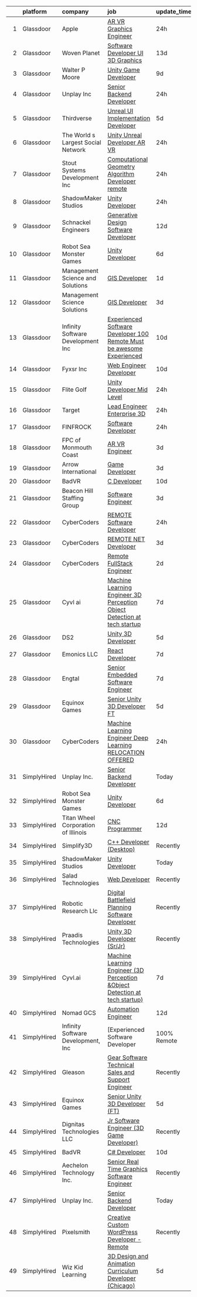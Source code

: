 

|    | platform    | company                             | job                                                                                                                                                                                                                                                                                                                                                                                                                                                                                                                                                                                                                                                                                                                                                                                                                                                                                                                                                                                                                                                                                                                                                                                                                                                                                                                                                                                                                       | update_time   | location           |
|---:|:------------|:------------------------------------|:--------------------------------------------------------------------------------------------------------------------------------------------------------------------------------------------------------------------------------------------------------------------------------------------------------------------------------------------------------------------------------------------------------------------------------------------------------------------------------------------------------------------------------------------------------------------------------------------------------------------------------------------------------------------------------------------------------------------------------------------------------------------------------------------------------------------------------------------------------------------------------------------------------------------------------------------------------------------------------------------------------------------------------------------------------------------------------------------------------------------------------------------------------------------------------------------------------------------------------------------------------------------------------------------------------------------------------------------------------------------------------------------------------------------------|:--------------|:-------------------|
|  1 | Glassdoor   | Apple                               | [AR VR Graphics Engineer](https://www.glassdoor.com/partner/jobListing.htm?pos=115&ao=1110586&s=58&guid=00000182153e9a038a17dae74b3d3c2d&src=GD_JOB_AD&t=SR&vt=w&cs=1_cc518da8&cb=1658213800865&jobListingId=1008013507068&cpc=654405A9B1E0A9F5&jrtk=3-0-1g8ajt6ieklsp801-1g8ajt6isg4er800-3045849e5280c9d4--6NYlbfkN0BvKrLyj5gPmtZO9T8euul8TCxuuKNOtzRJOomxnwSEodTz2Bc-sPZl1dBMH13w-jO_LNxfZwWeRIoNEeCpy85_IlWrqg_h1GsMWe9RsQwUxWH9gVS8Z2YZwvQXQYQitxjx3-FbWNzlNfo_kQCajLJQLu9ugC8EnASoXYA5GlfGmx-KC0u6YJUY1dgs6KRXkz3fnwdlzIF-DljD0BEuPqlaS35p5BeE_jzhi0sdGPUWkynB4R7CYA41A-hKwmlhaPUAb5iUC6Icr3ZKDcNcJ2ycFRSEgmQkkNH2RzlF6N2eSyJaTH_-PQeSa9CK99OBf2jLTd-D919Mpm4RieSsclJkCvNwrILvF2mdXtMYwEcejrwFoVWLMHd0t9KLniap03--TEEv9Xgzzn5D96qztRRl_nkHYkZw64h0kipp0Riv5k9fp-jaaThKIKZ-Ig9ZOutyQWF4Eyvak7rw8w9DQ2tkiPvHvKLIusjp9sDyobP1OG-Cgb4wjt3NqL-KzHXDf5kjrB8uZayrd9xaKklzN-iRnhNkXfYGkJZLj5RbJB2o-VpSZSOnPOqLXr1kJRpluCTyFO3U5lBqVbM1BkHlKUr5w_UmX09uGO2qgZrLn6gM-RasmvEqQzS8re_KAJf77MYVJP9Rm0QrbrTDdWKGE8eVRlsi13buhCyKKdCIt7hVryh-zFMFgXdgy5c6ddkb1TZQWZacIWtv2ng02xK_a2QwQ7lq6Ir2C7X47wUzGnLnYPXwOQjVK31NM0DQPXEU5Yqncf42B_OFLfRuyC8ubDCfPaaMcNnz_eeLSy4-uubYlBgvggrubYsf_j3xobAvrt1ja1PfGLbxY4JQ2n6MGxBRRgQYU6JI5LcjM8nkLVyjBGYd95zEBYQpEwJ3Goepxn7zfGlmYnQn4fcvJOcEQhgzr2g9LHrrXMU_SuSvY6ZZp5rRCBu1LytnsX7nHjdu5ftBmCb7AjGi-Q%3D%3D)                                                                                 | 24h           | Seattle, WA        |
|  2 | Glassdoor   | Woven Planet                        | [Software Developer  UI 3D Graphics ](https://www.glassdoor.com/partner/jobListing.htm?pos=104&ao=1110586&s=58&guid=00000182153e9a038a17dae74b3d3c2d&src=GD_JOB_AD&t=SR&vt=w&ea=1&cs=1_56c2f539&cb=1658213800864&jobListingId=1007986416991&cpc=967BF0C4231BAF98&jrtk=3-0-1g8ajt6ieklsp801-1g8ajt6isg4er800-45e24007f5f1396f--6NYlbfkN0DSgjPPcnEdvoK3uuxfISLALE6pB1FR7YSHOr_tSg5_QCn410VK5Ds4sai37YL-FnFSoIZqvE9RVYgU4zL2mlfJ_uFXv9xCsapT1JUXc56Sf65AsmN7g1lfrJd60L6aU9d3gZIf_D8CIwL1yA069_Fo_jYKHls2jd_9vSYBSvU59-ydQFe80vLvEYHNyzrNNxaRN3_6fxD-o_6cDo-UHHqhqq5-oz14wRWtdyb_cew0kXfmLyOMyUcIZ0NQzyFdNPxtyl-u-kwPyHi1yIA2onjlH1c5sxxT4m6uXWdyAGGcY64X2i0xkH9CkWq4sq2-LqzalyECg-H5bwQKr6BFIrIB_kUvYGoXeJodQt4WaWzodA40iqeafsHgJ745ybBUDSoPrzkD6ZL2CwXpVcoOJMAghb6pRse-rLL_7grchwUMmPigGLb_FPS_pBPCIv39VfW1mqFgR5FjS1Sfz4S9NFuhTJJDxoX0ELY80DccexhOKwYEnkcxlowxOnXwWU7CM_1YgaFc5V2btMOB_gxnacA5ebReALhOF3R8hhlfMmc1gXDRBBee3TYAElYb1kGQkPbQrzXcnNdBkQ%3D%3D)                                                                                                                                                                                                                                                                                                                                                                                                                                                                | 13d           | San Francisco, CA  |
|  3 | Glassdoor   | Walter P Moore                      | [Unity Game Developer](https://www.glassdoor.com/partner/jobListing.htm?pos=130&ao=1136043&s=58&guid=00000182153e9a038a17dae74b3d3c2d&src=GD_JOB_AD&t=SR&vt=w&cs=1_13e1f19d&cb=1658213800869&jobListingId=1007994178150&jrtk=3-0-1g8ajt6ieklsp801-1g8ajt6isg4er800-a406b2601580dbc4-)                                                                                                                                                                                                                                                                                                                                                                                                                                                                                                                                                                                                                                                                                                                                                                                                                                                                                                                                                                                                                                                                                                                                     | 9d            | Houston, TX        |
|  4 | Glassdoor   | Unplay Inc                          | [Senior Backend Developer](https://www.glassdoor.com/partner/jobListing.htm?pos=103&ao=1110586&s=58&guid=00000182153e9a038a17dae74b3d3c2d&src=GD_JOB_AD&t=SR&vt=w&ea=1&cs=1_db14307c&cb=1658213800864&jobListingId=1008013418479&cpc=C0FAF87ADD587446&jrtk=3-0-1g8ajt6ieklsp801-1g8ajt6isg4er800-a6973abdc6c3c041--6NYlbfkN0DxJdYq7ifz-b2FNu9vi9s9oPlv_qBHOFYzKl8PwcwXZudeFQaxrpDACIp5mTd6hAzTkX3gk_RDTfd1LvE4TyL3kEN8dLUMQy-dX2Abfx1vM7mVWhai3GF3vIq7GQcdWb6ivjiJsOsx8-G5v4taBOpO4TfAqdn5FwTL_c2EwJ2rkaP9p3BqiWwo2YmS18vV2LDdBktWEYVOakBhOaN4WrpQs0K1OkLesgbKSGQSdohCwFP5zEbl8PFoSllhgbxcsdLgnxaVDwVU6A0bELDJHLRSEyXuqaIeHu0n6H6uV8Bf5aS5IV8TS28eZ9fPxaiedWgoKsc2edAKIVQk78aoNJE8t0C9WoJn0whFObCT8yjnQ1SyhPYaH9qiraaop2-T6ZTNBAstiHOm1uj8XhZL4LinJqjUNz6xwUl52C8GR2ltzhA6Y2_JfYIWh7AMKGRoerpEYJIx7oVpyE7HaBuIbJmJtQ4QsUrVJoIJtP_K9aw8ULcGZC2T2iGnWEqeJkxgT6qjg5wmDq1ewQ%3D%3D)                                                                                                                                                                                                                                                                                                                                                                                                                                                                                                                                           | 24h           | Remote             |
|  5 | Glassdoor   | Thirdverse                          | [Unreal UI Implementation Developer](https://www.glassdoor.com/partner/jobListing.htm?pos=129&ao=1136043&s=58&guid=00000182153e9a038a17dae74b3d3c2d&src=GD_JOB_AD&t=SR&vt=w&ea=1&cs=1_e6c844ff&cb=1658213800869&jobListingId=1008003638061&jrtk=3-0-1g8ajt6ieklsp801-1g8ajt6isg4er800-2670377ed1bb73d7-)                                                                                                                                                                                                                                                                                                                                                                                                                                                                                                                                                                                                                                                                                                                                                                                                                                                                                                                                                                                                                                                                                                                  | 5d            | Remote             |
|  6 | Glassdoor   | The World s Largest Social Network  | [Unity Unreal Developer  AR VR ](https://www.glassdoor.com/partner/jobListing.htm?pos=112&ao=1110586&s=58&guid=00000182153e9a038a17dae74b3d3c2d&src=GD_JOB_AD&t=SR&vt=w&ea=1&cs=1_376ea25f&cb=1658213800865&jobListingId=1008012651983&cpc=C19BE7EA145E205E&jrtk=3-0-1g8ajt6ieklsp801-1g8ajt6isg4er800-6a9687f16436b173--6NYlbfkN0DSgjPPcnEdvoK3uuxfISLALE6pB1FR7YSHOr_tSg5_QGIhoz_2VqUepdcKLBLI_zRvkDZhvtF_k8miCmwKmbQ_d86ghCkWK5Iyn9zY4XJYRa_cJlbg1rLK4zZUQXMOjDscXw6-RhjxJQyns7_2qNLXsUWksOCT123nD7wpF_Hivl8vz11EM2MFC1CmF8NvCgry2MtUgypiE0HvdOJTrtbOTwy-xHv5PzZ1TMvUh1vsz8jEZ8xclPI1o86nhHKHLAc6hlIsQeK49eMm-ppSiaZ5ioi0KXh3sFTip1agyAnyBI_c315U5DnDxZdaX6pCKZCJNTOkPN4D4J4SYPgaAT7u5Z5X7fvNP3rI4-phjgwRauItCfd11jQAEGhlSIEIxf4-PdtcY-9CEPENiVc4gp-vdSn_hXqqd7onDjU0Meg5TZDt_DsKpeKoroj4JgznmzBzXnmgdd7HFAIgy3XkZ1FdnX5ElmB-96mwDMmXdgZtCXYeq27jK7S325sIQzxu424ocdy1yFc0HqBx2Q5u1PSfjSCWCNqRFtqwTjeIv1LrqD3H-hvh2JfcW0KlAdtRqBYhffBDpFIVs4S6k_QW3vCN)                                                                                                                                                                                                                                                                                                                                                                                                                                                                 | 24h           | Sausalito, CA      |
|  7 | Glassdoor   | Stout Systems Development Inc       | [Computational Geometry Algorithm Developer  remote ](https://www.glassdoor.com/partner/jobListing.htm?pos=114&ao=1110586&s=58&guid=00000182153e9a038a17dae74b3d3c2d&src=GD_JOB_AD&t=SR&vt=w&ea=1&cs=1_50f0aa53&cb=1658213800865&jobListingId=1008012510811&cpc=B101C867B3EF2D75&jrtk=3-0-1g8ajt6ieklsp801-1g8ajt6isg4er800-ddf413b594bc1947--6NYlbfkN0AsXV9WN2S3o5diz3g1at_QZ5Gi5Gxzp0weY4lP-XR9oijyzOS2_R897769qSA0XpK0GXvIjRHM0HbD0sEUGejFl6bsFu0jG_ot2kF-Ko0CjZriWfx9r161yXkfNuVi0aecQNy6nqIz7s-N-Tc89AGaizi7vtZiTmPcHlz9H7t0JYUaRdsVuTh7ruGjSi0KnUUNStxGJ6qFAAuz3PL6MRv-WFJdEWjR0deTWOGYPIlJbSmZD1DqPt1aHOk9CLYcfnlOo09esm7uKk1rvL50Vb5TFZEoiz93-GSXWisVx6bnWa3OKaGR1Cwh_594UuGeQPMVIJR-80S-owFdpAvptjpeWYuz6rOsLz8l9KOMitbcg5pbnxEx0RfgnCjSgb-yuVbwNYR6eYmsgu35yjzp6Dv0i489uEeqJD_GqODDMxgRDeCILA2LzAUllJ1pm9dvXFTKttKxpL2PoJb1rzk7xWEcEDlfzg_tstU7bPiuO5CyqUiwm8AkTaBcvN0_o0ZGjsxcaIxC6BEGtg%3D%3D)                                                                                                                                                                                                                                                                                                                                                                                                                                                                                                                | 24h           | Remote             |
|  8 | Glassdoor   | ShadowMaker Studios                 | [Unity Developer](https://www.glassdoor.com/partner/jobListing.htm?pos=123&ao=1136043&s=58&guid=00000182153e9a038a17dae74b3d3c2d&src=GD_JOB_AD&t=SR&vt=w&ea=1&cs=1_280a92e9&cb=1658213800866&jobListingId=1008012133994&jrtk=3-0-1g8ajt6ieklsp801-1g8ajt6isg4er800-47599d259b71b965-)                                                                                                                                                                                                                                                                                                                                                                                                                                                                                                                                                                                                                                                                                                                                                                                                                                                                                                                                                                                                                                                                                                                                     | 24h           | Remote             |
|  9 | Glassdoor   | Schnackel Engineers                 | [Generative Design Software Developer](https://www.glassdoor.com/partner/jobListing.htm?pos=101&ao=1110586&s=58&guid=00000182153e9a038a17dae74b3d3c2d&src=GD_JOB_AD&t=SR&vt=w&ea=1&cs=1_aebbb915&cb=1658213800864&jobListingId=1007987458836&cpc=108AF0293D5061FB&jrtk=3-0-1g8ajt6ieklsp801-1g8ajt6isg4er800-7e547bc3bbec425b--6NYlbfkN0BrTPNwjDoELvBVia9gkET74rNEsU_fi4RRK14NiMbuskwBmYiUl43ITcLe-zL9azDC2bpr2SCa5atbsWtVarJGFgRc_UdXsaXv9eSq5MhWIbYHXS2iNjxtl57jP_-YbQkWhoL7t-RZsYxZUoCrAWVDMEXxgRFdx9CQTy9-cnfIsIM4DpLEIpgy2J1BXSAbDoa45r420T8fdlXEpgtADv2URWSxCe4o8cYGpp1jwSy6qD5460L0yCda5mn2wdvoD5y-vNpvYvtohTbEOv0BkHpTZReWLNTpxZNd5KzGctWlbKHrVgZ0HbrcCr5mBCc01J42-kAmmqzErZVUziBNKRYgEMAEJlQd41oXBGuBFI4S_rQsJG7gBG2UDaCoqaqkqUaAYVCeASgDvjt92SjQ-FtjH9o8x0NQsy3yoB-9tilAqND-hl5IHnLxvrfW6FlvDJSzofxGz9fTH7rAsEjBJx3nQgC_kEOUohmpjDXZHkzHmWlvfh3skQkKDU6ZtZLt81EZ7p_7BQUHY8bYVLfVf5GxnG2jAm5CfXI%3D)                                                                                                                                                                                                                                                                                                                                                                                                                                                                                                             | 12d           | Omaha, NE          |
| 10 | Glassdoor   | Robot Sea Monster Games             | [Unity Developer](https://www.glassdoor.com/partner/jobListing.htm?pos=124&ao=1136043&s=58&guid=00000182153e9a038a17dae74b3d3c2d&src=GD_JOB_AD&t=SR&vt=w&ea=1&cs=1_72cee92b&cb=1658213800866&jobListingId=1008001069165&jrtk=3-0-1g8ajt6ieklsp801-1g8ajt6isg4er800-bda0a343296c4b50-)                                                                                                                                                                                                                                                                                                                                                                                                                                                                                                                                                                                                                                                                                                                                                                                                                                                                                                                                                                                                                                                                                                                                     | 6d            | Remote             |
| 11 | Glassdoor   | Management Science and Solutions    | [GIS Developer](https://www.glassdoor.com/partner/jobListing.htm?pos=106&ao=1110586&s=58&guid=00000182153e9a038a17dae74b3d3c2d&src=GD_JOB_AD&t=SR&vt=w&ea=1&cs=1_0d9b5e29&cb=1658213800864&jobListingId=1008011093750&cpc=214153447B1391FC&jrtk=3-0-1g8ajt6ieklsp801-1g8ajt6isg4er800-e6bb34db540aa408--6NYlbfkN0D788tVLZnHYB2JKTLmCXo4PydfvtZKcdbYx6lxKaz3Imdx95jlIVm03Hlg52grzxIfQb6i2kOGsmw6mlrBAzUW98swinoh4htG-Z_t_cNGy0UWNgR57ixR8Ksvb1Z5XuwvicyZ13R2X8xHvKPjcNVGU65xyRpPgLj5SL7g8lUO6m9ikQ47CQ9gK6PWlRayUY81v5Pj8dj6EGGVHQlAYN5MOJZyrHKDVLb4-rudmrYm_5jyIfcBAWW1ctLZxp1FT4HFONYjO1B9zqG8ZmDxuIYp8t7uZyiuFHHIqVvj8HJuSY-eipWEBfvP08UWpLvMlaMHbRD8gcSTfD26ZoheSCCssOoXX2D4yZO36bxyJgWPCwAHGzsjDQ7RUTXSszyH4affaDxAGcIe4i9EelZf5H6AMDv1VGFqjLdWL1FASCnnagWifEMQ-vnfTrrhAo-zmz5blWT2QLqI-u8PZbGJ_psOQ_stDsVpW-RiGg4CtuY63fa81J9hbzwFtVSwKEwyfpo%3D)                                                                                                                                                                                                                                                                                                                                                                                                                                                                                                                                                                    | 1d            | Reston, VA         |
| 12 | Glassdoor   | Management Science Solutions        | [GIS Developer](https://www.glassdoor.com/partner/jobListing.htm?pos=102&ao=1110586&s=58&guid=00000182153e9a038a17dae74b3d3c2d&src=GD_JOB_AD&t=SR&vt=w&ea=1&cs=1_814d8f82&cb=1658213800863&jobListingId=1008008426386&cpc=A2E4EE1299827998&jrtk=3-0-1g8ajt6ieklsp801-1g8ajt6isg4er800-f691534a5cb0defb--6NYlbfkN0D5EoDI19pzLD_ZoAvoqM1-O9qeTV9KvYbDAr1-bMzVcQf2IFddxPxdVpy7nU-eKPkVl2j_kXMp2VNSq6XAsCy1xL2FA03BOcK43qNTTXUwQ9ZVeX9oC2-ale2ASakUlZrh_Mk8ZWIt_Nb-3BN0sZjtTDXt05vzuqMIqGR_7P_gsEFFUBVItSBf_XrVMIA1d902Pb2eYJPcRdUE0wl9Sd9JT8agMNAnrm6EQGEY--ThR-x3JVMjYRUpKeslDWXIN84T8JpAsXvjjoQfS1Tujh7kcpmSa7ZFgmzHw4LkEIAAgdoqj-jCu_endy77yU7KzwrWJ116PfWOZAGGqyI1Je_tY8iOa-TOXndrE5YRzhHn5u-TibwG4FzmOhc02IgBHgQBJf5_eHGCDsDaDtSZM-xzaAI3Btk6-o9hgV_2gp_EXRz7gAOjTk0GCdozvmjecatDxNUmrWapTnRyHK5te2-KNn3Zezzu71bkC_aUaLwlvlNW0x4Wl-HjYI5t1KgzZhA%3D)                                                                                                                                                                                                                                                                                                                                                                                                                                                                                                                                                                    | 3d            | Herndon, VA        |
| 13 | Glassdoor   | Infinity Software Development  Inc  | [Experienced Software Developer 100  Remote Must be awesome Experienced](https://www.glassdoor.com/partner/jobListing.htm?pos=108&ao=1110586&s=58&guid=00000182153e9a038a17dae74b3d3c2d&src=GD_JOB_AD&t=SR&vt=w&ea=1&cs=1_47fbd2f9&cb=1658213800865&jobListingId=1007993394974&cpc=01657B10174A43CF&jrtk=3-0-1g8ajt6ieklsp801-1g8ajt6isg4er800-eac65cdda7870806--6NYlbfkN0DXKDYI_yepg0NlIxbNRNpLYk6-xAUlLi5O8UrMeMQSh3pNpjdiW1Sf8S7F-R7ry5FRXc-juaRw04YKabKgxk8-6Iru4SUJLBmPhkQiSB2TipXdLRwztxZIGFPW1Q4dowMoeyW0CQZCb3NDnlQrFdAgvHBP5WPEDsrbrqIc9s6hXIaXGTBynWm7xz1TuoFFnYbT6N4kzsxDeZizu4kAuSqniSSdssZK4FsqNaFKZoYm7cVBbqnUSPShaS2Q0ADl3mC6CO87RmlYZ18U2pF38qodgeovXPTTpz_fwePxTlS7dwJcVzTe4ZKM9cLFceq3biv95QNl44F_1iu-lUr59P4ysUop3XzKkvTULHiKDpgx9s7U2u3olJAStOndMwoQL3g-LGQhH6tJAhl5XZY3q4cR83tg9cTGE-ulGwWEuQwACerdIRi0X5fhwk66NL0TOFxTZWfd6u164l6QezONeuCe_6NxqAC3Cv6aJImGkWxwRyoydZGZG-YTeD2pCziLmyaqv0Bok6bx8_aiUFpxftCRIfCdHvWYj8R2u6NQ0J9ix_ditOkSzDTLYrin61fcmxs%3D)                                                                                                                                                                                                                                                                                                                                                                                                                                           | 10d           | Remote             |
| 14 | Glassdoor   | Fyxsr Inc                           | [Web Engineer Developer](https://www.glassdoor.com/partner/jobListing.htm?pos=125&ao=1136043&s=58&guid=00000182153e9a038a17dae74b3d3c2d&src=GD_JOB_AD&t=SR&vt=w&ea=1&cs=1_dd089ec8&cb=1658213800866&jobListingId=1007993460236&jrtk=3-0-1g8ajt6ieklsp801-1g8ajt6isg4er800-97a31c3b0656655e-)                                                                                                                                                                                                                                                                                                                                                                                                                                                                                                                                                                                                                                                                                                                                                                                                                                                                                                                                                                                                                                                                                                                              | 10d           | Houston, TX        |
| 15 | Glassdoor   | Flite Golf                          | [Unity Developer   Mid Level](https://www.glassdoor.com/partner/jobListing.htm?pos=109&ao=1110586&s=58&guid=00000182153e9a038a17dae74b3d3c2d&src=GD_JOB_AD&t=SR&vt=w&ea=1&cs=1_17ec7cd0&cb=1658213800865&jobListingId=1008012200941&cpc=9FFE37255B2C047E&jrtk=3-0-1g8ajt6ieklsp801-1g8ajt6isg4er800-2ed91eb2bff1af8a--6NYlbfkN0D_KRozbKJx95I3LRYgbj09bqBDFeyQG4s8tCOB31p2DFF3XWjUbq1KyFIz2p5qTCcJE-tfDGeItgF3YqsHxqmWmv_fe83BmlIU0WgDu5uJxBbYiuDddGZhBDpUzgYV_vmtzXvB08EMIDWI2OXG29cWyCnCkApuGpnUrcgpkVhp-EePomp4q814zikpbXCgdd2POAsrsVorl9QMW9XXRlYUixjnA8C_n4m_s08zOAsdYH8poqta39sgoKPDilTflmVvVK6fM80Via0TI4Z7CW472d-5W_baGGyxcDEYhTi1iMdOwtmXHHBPPnCkCfNzlHR0dNw128MdPrcFZidK1Duq71ymy8JuMXKNwYV5_prk3eZkzmbo43kh7x586v8s5ukSFMUbBwd7BnW_X9qP3d-hD2V7PpTHZ2oWLV_qoUYyuaDRlG75gMWz9kYuB6NRM3CTcUBjqg9QRPIn7yfkEtZc_pmEicjjh7FoOm935GilfSsdrL68-nrwPdMvTC9Z6-uf0wC5WxqV-Q%3D%3D)                                                                                                                                                                                                                                                                                                                                                                                                                                                                                                                                        | 24h           | Dallas, TX         |
| 16 | Glassdoor   | Target                              | [Lead Engineer   Enterprise 3D](https://www.glassdoor.com/partner/jobListing.htm?pos=111&ao=1110586&s=58&guid=00000182153e9a038a17dae74b3d3c2d&src=GD_JOB_AD&t=SR&vt=w&cs=1_060f618c&cb=1658213800864&jobListingId=1008011598020&cpc=AECEB822CA110EBC&jrtk=3-0-1g8ajt6ieklsp801-1g8ajt6isg4er800-7a37c631ea3337f0--6NYlbfkN0AgONBeCfCTVljpwzR96jFX3mtyFC--n153CYnqiKkqIbEzGownH_L0_wgVvmdp1a1tHAo0RDrmcSzKPMT619HDmw379vdJW3xMPa--GWtZ7m7RgG-crv0tGWFt32I75FOZY0I3gsMGIEaSmfvP1Mz3qFDWnVCLjLm2c00N4i-RyB4mLnF1zRkoPEjHVHMo79Z_n0BxIdgDLg3zz9AVXS-7JJYncor2xJMbo-kvj1pyyEBoAqgvAk_0li-uG2Be99FLt6aR3VpRjFxxYGTYHQIagfSlTw0kDs3XTCII4ZPVcVetHQE5b1ckJ0nPngFWfYgg2a-KImgg9lOkxqoI19dcac9HLOkJA2mHIM-VFbtsxOQopZKJRqj5s-EDb1nwiG2tCJnSpbpWJM7OnqTswxR1T1YtWKdn_NZofjkOlRuH3_xhl77BbRGd38uPbIH85BE%3D)                                                                                                                                                                                                                                                                                                                                                                                                                                                                                                                                                                                                                         | 24h           | Brooklyn Park, MN  |
| 17 | Glassdoor   | FINFROCK                            | [Software Developer](https://www.glassdoor.com/partner/jobListing.htm?pos=107&ao=1110586&s=58&guid=00000182153e9a038a17dae74b3d3c2d&src=GD_JOB_AD&t=SR&vt=w&ea=1&cs=1_3bda9897&cb=1658213800864&jobListingId=1008011950221&cpc=3164FDD6030E246B&jrtk=3-0-1g8ajt6ieklsp801-1g8ajt6isg4er800-52eb8c47240b8ce0--6NYlbfkN0C3s6SQssVyjM0TBjXC5cY90NsFTu6k7iXDnyh6Xjam_f9HPFxZrvvEQyN7y773b5hIKGguGg1k6Yyil5NVzPWwtKWS3LS1S-Mf60Wz__rj5kbF1r4w3M0mK_bX94uYwKpE-w8DLdRyVftoTK4_UjHHtIv0zkXJpGuzEUf2jhXbk6G_k1fVtrLLSrGOKuaY8d18gM-TVYewYZycvakUBkHNQlzLPm90nG78PDeBg6Xv1TnAosFVZsS3xI6_E3oRoAgY_-nb5TvNDigcJXpIyKQr42DeC24gNSw6fRn6-1VD3l9Yu87HsavaGsziVQhM-AjwWRHWzml5UDZT43telVsr8x4QUGeCRO0Aej7xGP7v0gDWo02bp3shkkdx7b_W3u_Xp5PFRF55GPtXf79nK8ltOA6fH6cSb06LPDS6xlbWhEq2UYgdJFtQ1THG8ds3-pcv7v1EkSYdE9ZobicVxHzj4fOYA9uOF_M2RqxgQRCVrsvxsDHqOBURzFUgUxSQLrdCdDdUDSkAYg%3D%3D)                                                                                                                                                                                                                                                                                                                                                                                                                                                                                                                                                 | 24h           | Apopka, FL         |
| 18 | Glassdoor   | FPC of Monmouth Coast               | [AR VR Engineer](https://www.glassdoor.com/partner/jobListing.htm?pos=110&ao=1110586&s=58&guid=00000182153e9a038a17dae74b3d3c2d&src=GD_JOB_AD&t=SR&vt=w&ea=1&cs=1_7963d874&cb=1658213800865&jobListingId=1008008395089&cpc=AECEB822CA110EBC&jrtk=3-0-1g8ajt6ieklsp801-1g8ajt6isg4er800-6ea360dff88ed17d--6NYlbfkN0CLv2CBgusphKIwL-jyz1jWirmJ0svNnTxHpeNhNaNJDD3B_l9KdkoZlyygzogx0NUkkQBJEELeXyE3aqUkDRqupv7WzzVk10YumWlohhatGi-Z14Ozi3HdFgiZLW4ahInlZBVGSH8DCv0MIbIoKUvFqKzXab9I-mAtpaYOVNOkK56mikoJBO4JMNqHoTWJau3GTVDWcIjmBiZaA-fFuCx6DhVVauK-qurb_-gsQB3TvFNutixXSFKAQlaG3W-jRrKPIm9uyk-Y--vbBARhiLH8KU16dqN4E6sbGnNmlgYv4ttd6OHG8LFVzU7roHe5wwRi6qwnJn9ZYf6R5dgCkb8BVOgsyn4Uqfe_cJsilC2AvfwLG0YHv9TEWrhHnbt-4W7hfF-VbMC02orRKN6zh-MIITXVPrpeMdqqYwITrpo6bqaEa5iIFQtzlokFpYTYYztMxIuonEIsIVLJHChnWZ3a1baRU1S69jaYdav1nZzi000pb82Vu2zD8rESI54Cq6zRmXNYdE-eLhhdpLqF_gbp)                                                                                                                                                                                                                                                                                                                                                                                                                                                                                                                                                 | 3d            | Remote             |
| 19 | Glassdoor   | Arrow International                 | [Game Developer](https://www.glassdoor.com/partner/jobListing.htm?pos=113&ao=1110586&s=58&guid=00000182153e9a038a17dae74b3d3c2d&src=GD_JOB_AD&t=SR&vt=w&ea=1&cs=1_0823c568&cb=1658213800865&jobListingId=1008008494479&cpc=3DB599BF2F4828F0&jrtk=3-0-1g8ajt6ieklsp801-1g8ajt6isg4er800-8ae01c0f36fe9a0d--6NYlbfkN0Cs_GljMRtxZWq9EeVFiOrfb1E8GU_w2DWk6sAisfzPocODJL1mpd4Pf6XwmzHYX5uVFaZl639YvIUhf-SKfDp7rCWLf-RZZ2tRwus04HweTWsFzpbwwAPxyTadbN7Ao1EH0iw7oUONHlCoEN-l4WPfkkqi9NCtWOn6VRIglnoiBhCpXXAV8Ff-C609Yg0KWZSDAnnBWAjj-UamikcJcRR1a2W5t45z7aMiUXT3hs3ZLMN81r7wu1vyi2nQ8OWNzgOmlq7PYis_mQTTjoFVEjwWZ-qhyBm4rk7S2Wuf-SQl8dlsgqzcJcTi2KIueMlydwDTGphXrqJj-nuJH-ZQRhRMQJmPTeWXq-fr-Vjm4Ukp0kURHXGqKzUQ7wWtGF7ACVvr5Q7YH0wAG2bW9gs-xmv8hDqN80nZqDyoa_uJWq3l21JWroc8QLv22137B-pzMrxhDNGXdK7GwE28WWFZ49YVmcCcYFF7kxE75RihfmvnpQ%3D%3D)                                                                                                                                                                                                                                                                                                                                                                                                                                                                                                                                                                                     | 3d            | Greenville, NC     |
| 20 | Glassdoor   | BadVR                               | [C  Developer](https://www.glassdoor.com/partner/jobListing.htm?pos=126&ao=1136043&s=58&guid=00000182153e9a038a17dae74b3d3c2d&src=GD_JOB_AD&t=SR&vt=w&ea=1&cs=1_3a5950c6&cb=1658213800866&jobListingId=1007993870109&jrtk=3-0-1g8ajt6ieklsp801-1g8ajt6isg4er800-32f6b856d5d3b74e-)                                                                                                                                                                                                                                                                                                                                                                                                                                                                                                                                                                                                                                                                                                                                                                                                                                                                                                                                                                                                                                                                                                                                        | 10d           | Remote             |
| 21 | Glassdoor   | Beacon Hill Staffing Group          | [Software Engineer](https://www.glassdoor.com/partner/jobListing.htm?pos=116&ao=1110586&s=58&guid=00000182153e9a038a17dae74b3d3c2d&src=GD_JOB_AD&t=SR&vt=w&ea=1&cs=1_47894d6d&cb=1658213800865&jobListingId=1008008936162&cpc=1160948BCBA38B5B&jrtk=3-0-1g8ajt6ieklsp801-1g8ajt6isg4er800-f0124955d19a41e1--6NYlbfkN0AEoGMyuqqa4fuJ8ioA0yHILhRJp52EdX7fBgN-aGi6iM2GDh1lJ9NOUQwg-HKPdM_n6ohZcjPO6ffBg4IAS1C13nZoEj4LkNIcYyw9Zmswz-EGQ5LZ0Gv1mV2y3l_vhGaXVJN2K2SfmB4E-r2emFofyMSM3d9B9-w1CvDIKPhDZJgLGhCOEWkAPiow8Jd2CqLFvkVapGdSJKI3IVoGAgNYPLx8UEOImHjAsZgEw_p0y1Msb5PEZjP87iTLAGksmuDeMf00MIyU4JWvoSzFYKkm-OzouxWkaZabs2UnyIPBMmf_XyG8jvhPu_ox5iwYeDvR7wD46N_-PPHHNtvnxQ8pMQqGkK9jaBjg2b6f-vNf0ZrOnX5Zt-6eVcMAdSyXFUt7NXpGdCqDV6ptGiHKUykLS1JOIx_6Panw_gwU4TV0W8PTJKLL23QEblu4iUy5b1qapFXs4BL5hMuq93ZWuoKVERlthWJRTrvWtf3nx9wlycF-XjgVHYHzhYVegsonbRBBBkFgVtPAZe8C_Y6DMuVafWuyIj9R6AofdqVAp9WR1IvJvh6kWvx2)                                                                                                                                                                                                                                                                                                                                                                                                                                                                                                              | 3d            | Remote             |
| 22 | Glassdoor   | CyberCoders                         | [REMOTE Software Developer](https://www.glassdoor.com/partner/jobListing.htm?pos=118&ao=1110586&s=58&guid=00000182153e9a038a17dae74b3d3c2d&src=GD_JOB_AD&t=SR&vt=w&ea=1&cs=1_ef73d961&cb=1658213800866&jobListingId=1008012922697&cpc=451933188B21919D&jrtk=3-0-1g8ajt6ieklsp801-1g8ajt6isg4er800-ca5f85c3811eae56--6NYlbfkN0CpFJQzrgRR8WqXWK1qKKEqALWJw739KlKqr2H-MSI4eoBlI4EFrmor2FYZMP3muM0VPgwL63opAbpuUJ_Sg08jANLbbdmWGdDB7HpA2RbnpdbO-_8iY54Zebh4A3906Nkbx72XPOuv-GLKiub4xEXz6MUhgPJjigk6dSpkjR-daqPRDb-P57-8YRnIxs85WLHXHfTvnqBUO59JzYQ-RiKL_5VLKeBHFwxNCbhD1gN9zP-fbZrBQERPkkDtrceteaSGhc6ubS8aymWcifE6MhiJrQn3e_NIqSEvonHWl89cMcavIfYgcvmyHCKcMqh04q7-3ZnAiUAZKOlpA0j0sN35dBP_tjeHyddEDS0zLZdPvC8oZDBXFAy21rg4yi7s1T6EjrNhcbG6YaPPOjmBaLmVma1n-sS4pPSAdudEsU8McrEUtmmYL5A4pkYyAyxqe76W9gYBJ91i7-h3zTQxMNjkXM5QLTfmq__xkZ63MExvJg46wR-xyLBC5Uix2kz22yoF-Z15A4zKAWtRkI27-nRP2O35v4HxjZXaOQP49GJJtNAoJWzt3_vSi0Dime13jOY3krSNU9JVe0Zk245psyOk5O5v9eGgxFyzHzSG98bFLNhqir0q5n1eNIPznqnpl79bmMyodY5iWciLrb3HlFacw5K5H9g3Tz1U-6Kp--I1P1bn0C5ugnBa-wOBwCNC3mz2B8f0Rcg5Rk5_vTiV2Q3HaCnr8Ax2fODWRtxazT3_Efxe4GUksNYyM_30zAsx8lAsOCKm0j0S0ztMJJbsMTaTnLIGYsaHH0hCyIn7DbmgnY9euz4tUmmvwkktjcS8ncNaeTBzIDK-UXGs8TGQ1zE2W5Z_ikK00Yh-tLzZstL7S6ODWPCrQsjvxw0URn4TFFFY6vEHllgni4K4yNe_JH9wDjak85HejDBK9v-CR3JHNsafhUOC73aDFF7ZUOoBgVgGII2t0qHzeCTeQ0QhcDTa4_x8yA3L9vrB7nRXXA9UVOs3d0Y6gS-bIAneWhATGuNWtebV9dpsdQ%3D%3D)          | 24h           | Tampa, FL          |
| 23 | Glassdoor   | CyberCoders                         | [REMOTE    NET Developer](https://www.glassdoor.com/partner/jobListing.htm?pos=117&ao=1110586&s=58&guid=00000182153e9a038a17dae74b3d3c2d&src=GD_JOB_AD&t=SR&vt=w&ea=1&cs=1_dfd86ec6&cb=1658213800866&jobListingId=1008008701966&cpc=451933188B21919D&jrtk=3-0-1g8ajt6ieklsp801-1g8ajt6isg4er800-32609025d60cc9ca--6NYlbfkN0CpFJQzrgRR8WqXWK1qKKEqALWJw739KlKqr2H-MSI4eoBlI4EFrmor2FYZMP3muM1oRu76nIrQEWrq-nzECdAveoNzwYlYWLzN6FQ4mInq0W_-MeaT-7q-6mQjMIk3ofMYQAN8w-QNHGRYnyg0u8Gi4SmT_SpBxCpmUhy3NrjLgskUtGxFMJhOEruCneuByBv_n8mOo4Jms55PVsnrP3EUPVFs7ebzs-EKrx0b39d55-9_MansTXk-ifjEODnQGYmEeVzV57U5pdPnHcb_9hgMmF1flXzOZgPGia5yyTVPXTsja4bj2cQtV15lKMee-Luh_CrZrq0HWxoz8_fxQphuKMzNl_awTv9aYO6eY9-e5aBdka2OmcijBoeheyjgqpsOriGnGICzAomyGan86pzvrscPeBB0fqL8vuFxFR1ng6PkJXmzwKTRlVuH28Nua_ssbcv36cHq_FL7WCiwFvlNW688oh2SCwoIEgfEFfOWy313EnJK5IlUdw2jSNC3D3bo8GpOCTUVGM_EKCNM9qq9RMI-lfKlEpAz5s7gy0dsqH4dwfiVqnacy0D9xYVP-EYyOt2Ry2wuIegQL_u2hUp5IYP86869sMEqWd-FTmsOtqErE55ZN3LW8gOtX6v_qy6LFBbOwPngcOX5N9gU0WGJCgLgZRJ10dFcnF2VWXWWICUL1-JVtGWPPTe1r_FkvLdKUoaUG_qR34QmKD-FEc_7GsM_D3ivK-EKCWlLIGzayJ60MsV6dIkW8l2NaJPb2qmprqpsuHryw9-xZCCEu4i-D7dN6wdbyttcM0sJy20sTuvHdPfODQIEuI0EDDpjtfhKOwu0xtjGDXQp23NLD1dvGRXETYTBDb_Qv0n3Zz5bw1tUvOi4uvnQ2ApX1ABLJOz2C8INftbI1TGdOJ4SzjFsaNuALr1iwXOgW0KKmYmNgyIplGQLXvKj95TuMcJagCJCxqs8EyVtD6Dkz49E6ftaR4ovh1Etoig%3D)                                                          | 3d            | Mountain View, CA  |
| 24 | Glassdoor   | CyberCoders                         | [Remote FullStack Engineer](https://www.glassdoor.com/partner/jobListing.htm?pos=121&ao=1110586&s=58&guid=00000182153e9a038a17dae74b3d3c2d&src=GD_JOB_AD&t=SR&vt=w&ea=1&cs=1_849624dc&cb=1658213800866&jobListingId=1008009980634&cpc=8795CF9063CD573D&jrtk=3-0-1g8ajt6ieklsp801-1g8ajt6isg4er800-571b3b0fdbc5b03c--6NYlbfkN0CpFJQzrgRR8WqXWK1qKKEqALWJw739KlKqr2H-MSI4eoBlI4EFrmor2FYZMP3muM0K9Plf2oVC_8yqqEuYul4gQmHUweETcuiUd-Lj5I1nVYrpdvzSLUgLG11rEaUcLZPsKsSEikeEiuiB4Fxh8HsKprOf_flwSacIYlH0-MOKBGntY0A_RXJ19En-QoXasNrlPCmmts1g6Xr0lJei_LQAlOrihFRWy1cFUJPsnosgQvuiNdOppI0nZEZ9JrLTLoM-E6yJRPVa6pXS4k8kGtaRL9PTwEPrMXHPmETs5wtkjCZ8QVE3Su6RSCFmTqfcmtNPFuZRo4u1E3Iy61Ncq1fZ809glsrv254oC6WWXT2_zTDgxCx6V3rj5SZDzt9SnU1r-ZoSoOHDw7BCkWt4R7Joi4Im39hGPZukp7CVNhguyb6LMM_Nxmjv5vrOSsibkoMwuCuZhDpB9XihjzP5br0pR9O7QqAe7fT3yzuGeaH8UJww0kprb5809_x-pT4khTAlF19tc_yZJHlVhRGdgQEj8Sy-8D1JPu4E2EjDZPNj6KOj74l-jcX1Cim12_PJfRW6L-Rnz6TAvYbcUkDhBanbvLHVh92i90PjRXface0QuhhW-Oy6ybwYvSeHl2y2-5xGwzzttaFEXDZSTXlGUUpnoxzHae3Zd4Ik71bHMiIbmbUtDk9lMWQgxR6LseY_LBI_Gzq9TWB2mkxlTAf8ZeP6wbZOjOxYf5iH__P9-IAGDG4W8O-ACTFhBoFV2xf3P0vDXWg3BB72MkzygweNpTpIH1FusOuGgV23IgxMu7d553SoV1PashdK8Dd0AgpSz_C6uf55GVvcdHQ9PTdWhhe5FzjHDWa2agEx958MAdPIuUcZByvjdTWoeBu2JjPpIreqEWJmOSzUsoqHM5942hFYnTJGqXoMz2GsevPBjovmRrzQHgKHrXT1p6MXq2j02gC0mziCRXiIehuS-xe1AUfWVNnSUtI-FBg%3D)                                                        | 2d            | San Francisco, CA  |
| 25 | Glassdoor   | Cyvl ai                             | [Machine Learning Engineer  3D Perception  Object Detection at tech startup ](https://www.glassdoor.com/partner/jobListing.htm?pos=128&ao=1136043&s=58&guid=00000182153e9a038a17dae74b3d3c2d&src=GD_JOB_AD&t=SR&vt=w&ea=1&cs=1_81d4fdb9&cb=1658213800867&jobListingId=1007998236962&jrtk=3-0-1g8ajt6ieklsp801-1g8ajt6isg4er800-7be2808d16d0faf1-)                                                                                                                                                                                                                                                                                                                                                                                                                                                                                                                                                                                                                                                                                                                                                                                                                                                                                                                                                                                                                                                                         | 7d            | Somerville, MA     |
| 26 | Glassdoor   | DS2                                 | [Unity 3D Developer](https://www.glassdoor.com/partner/jobListing.htm?pos=105&ao=1110586&s=58&guid=00000182153e9a038a17dae74b3d3c2d&src=GD_JOB_AD&t=SR&vt=w&ea=1&cs=1_371f43fb&cb=1658213800864&jobListingId=1008003789277&cpc=18C9CE28155C17C5&jrtk=3-0-1g8ajt6ieklsp801-1g8ajt6isg4er800-3dc75a4ae4966aae--6NYlbfkN0BKZiTU3MWSf2834NP8-BeeJRmueELpPi8r1E1YtrvsfHIZFXDrlmQ558dKnDmfieoIbn97QAPoRW-TZ4mkqvqP2tqzRnsaUdrNmaIPkW_IKr_b80_HPUsdUYmP5ZWsVs3gTiWr6j4NWSiCx2g7a77tRh7VYoXUMP1SO6_vUSlwwpxN9kSPQ8zkOUvjLEvmMQ9Diag510a_natL9Jmbn7cZgpuWV_YRQHAC3UxGMSNU3cFeTNxS1cC5L1vPaMPpMULzDiXgOmM5wX2bld-zxvS6cb0tr6UnIMpmBVO1uWmeJf3cQc0u6ewVCgW6VsvFT5HIZKp6YnZz1EbQPnnjEXvsGezyrYTyrVyqaWUL-X9pIAJBe_oQHp8f_YYCWJcXAIVvusD_BZiiNodqLzaPNy2ZAWv9laVmpouPLs7ZTHOGN3ILFdQ46Q5G8I0Bbs3RldIDvrO0k5FZ5xJPnZHse79aFFabVBPVcc_M6DW-S1pXQiW5s7LOUI0A8JIpvNq0jVLjBo9sQ5y5bQ%3D%3D)                                                                                                                                                                                                                                                                                                                                                                                                                                                                                                                                                 | 5d            | Niceville, FL      |
| 27 | Glassdoor   | Emonics LLC                         | [React Developer](https://www.glassdoor.com/partner/jobListing.htm?pos=127&ao=1136043&s=58&guid=00000182153e9a038a17dae74b3d3c2d&src=GD_JOB_AD&t=SR&vt=w&ea=1&cs=1_bb3b8450&cb=1658213800867&jobListingId=1007998238952&jrtk=3-0-1g8ajt6ieklsp801-1g8ajt6isg4er800-f3c2cb633ac0d855-)                                                                                                                                                                                                                                                                                                                                                                                                                                                                                                                                                                                                                                                                                                                                                                                                                                                                                                                                                                                                                                                                                                                                     | 7d            | New York, NY       |
| 28 | Glassdoor   | Engtal                              | [Senior Embedded Software Engineer](https://www.glassdoor.com/partner/jobListing.htm?pos=119&ao=1110586&s=58&guid=00000182153e9a038a17dae74b3d3c2d&src=GD_JOB_AD&t=SR&vt=w&ea=1&cs=1_76b24f94&cb=1658213800866&jobListingId=1007997824843&cpc=8795CF9063CD573D&jrtk=3-0-1g8ajt6ieklsp801-1g8ajt6isg4er800-82d6f23704817a50--6NYlbfkN0B7Z8t6fEMDh_BTkcJVPNJicKvZQEBTy5HSwyHa20ewqmyfWNXjNsfvmtdqiCQm-Exwe_wbqNu0QcFeivMAlMSODOnjPIM4O5KHHcFOrvF3nZ7IR0TS_3NafrLNa-GRmrCLDBAWYCfr-3yabP6jYzArtLUwaDuZHeZnwhhiPjv9hMRAdwv-Rdt9ASIuz4idRby6_LnZp8mDOAgkgXgs9ENC2SVl340K8514jutd7wfiXCxpltaUlWGQxvWE4_NmJrBnDIMDInDpj6xb4tyEKZeQKF65HyHCN1pQYyhcg6CzSd87DzFoInCgWdo7yJBvzwhQYMl-yA_lZhW4zAbLyRCULt3VufqDWLFiIGhs5jdcc-2u38BsKfnNKwZd48lnNdGny6bRHHvnd6nuSvcVDkWxNzOzBfWWs18mOEgv2HpA5Ej4BAo6oucjqjkgvUi9uXBojFUOmtXritJ3MRDhtACDmgfkI5u9u_0paEsEztxmby3kDEwcJPpWNe2iUZniLPVeB06Q5VMzvcS1Xl6DXWEK)                                                                                                                                                                                                                                                                                                                                                                                                                                                                                                                              | 7d            | Remote             |
| 29 | Glassdoor   | Equinox Games                       | [Senior Unity 3D Developer  FT ](https://www.glassdoor.com/partner/jobListing.htm?pos=122&ao=1136043&s=58&guid=00000182153e9a038a17dae74b3d3c2d&src=GD_JOB_AD&t=SR&vt=w&ea=1&cs=1_a2aba942&cb=1658213800866&jobListingId=1008003082129&jrtk=3-0-1g8ajt6ieklsp801-1g8ajt6isg4er800-998934cf1a1a27dd-)                                                                                                                                                                                                                                                                                                                                                                                                                                                                                                                                                                                                                                                                                                                                                                                                                                                                                                                                                                                                                                                                                                                      | 5d            | Remote             |
| 30 | Glassdoor   | CyberCoders                         | [Machine Learning Engineer  Deep Learning   RELOCATION OFFERED ](https://www.glassdoor.com/partner/jobListing.htm?pos=120&ao=1110586&s=58&guid=00000182153e9a038a17dae74b3d3c2d&src=GD_JOB_AD&t=SR&vt=w&ea=1&cs=1_b0eb63d0&cb=1658213800866&jobListingId=1008012923411&cpc=6FC5BA77C9A4CD78&jrtk=3-0-1g8ajt6ieklsp801-1g8ajt6isg4er800-6082096700ed6e99--6NYlbfkN0CpFJQzrgRR8WqXWK1qKKEqALWJw739KlKqr2H-MSI4eoBlI4EFrmor2FYZMP3muM0VPgwL63opAWoV2VD_xn8yyK0mTu9F-KyiMmiaO_-FSinkmBHclXPpPd0sMrA8pnZbh2MzRxPjg_KbPPW_FsaEKLZl5FSFL9Lb3nTOGP5t93cSLGzQMxlJR4QNLez_Q2HIjYbHvMfZzI0GV6TWjvNVTX9stpVvxJoDInfGtdxg31mYvG7AeXUc8BGjbrxQ5ulaMv3DQ67XAsJCDQWsuAMqBGB_AGJY4aJjr-KuGUGHTFEaC44KoK1OMJQB2P7MsniqlqdS-EeoMdHZvnFah6e_zlFBfRSntQqOafAt6m1X-HjLWSMCUukQgm4sX7gYu73DvAfF_NQVIZP8Nh-ldI-5du8CCfZomO_gc8NNg_Y4nqXaRvd_nIQL1j2EwP14q7Xg5rioCh_Sv_iYWXuNlKeadYo73GejOyNITaX4ycu9faOjYdR8XD6wMm6YYCgMxCirNkF-AqreUevPNt30lRRe5kPA7W2szypiIK750OrCTj48cSSdTyW65C_p7xs1UdFduhFfJEkslP69HzRd_5U43ZKvhU1-iuya7dbJEHM0FXTSwq7F745cQ2uVO48MjGnVuvthha7ZTtWR66vqBOyURZX4HqI53rGNJBd0KnCYmX_Un2zCGE-CbBbfMczVR01Grk16nOTQkuUvQPgiOM0DAzCDkJW8h2dLk5KLkqd7A2gvG_kPN-g0zjHvGUXRszs3WzCC_tIMb3USdV4HYKFi_pTg9SYiUdn6TrktpMxpaAN8zMpeCv3zx2HsTiQSvEsjVkp8Qr8aIaRIWeyvstxb5mHxzrXcGn9xuBTCyy2BE0jITjJG0uZWsfYBAkHpTNOlQB0-f0TBSgOVBwh0TOKxtHr0-t2Jy5KYgkRfjJyI2Gv6iAiYSleC41a8BJX1-3fmPKlN8BB2DZzQpogvNwzQafrGxK-DaP50YERCxbs-Nrr6KhqwfibM) | 24h           | West Hollywood, CA |
| 31 | SimplyHired | Unplay Inc.                         | [Senior Backend Developer](https://www.simplyhired.com/job/vR1YCpdtM-5C4TeKvrIzX3N_IuenXjFn0WQSHEVeML3FZoJQV2yLSg?q=3d+developer)                                                                                                                                                                                                                                                                                                                                                                                                                                                                                                                                                                                                                                                                                                                                                                                                                                                                                                                                                                                                                                                                                                                                                                                                                                                                                         | Today         | Remote             |
| 32 | SimplyHired | Robot Sea Monster Games             | [Unity Developer](https://www.simplyhired.com/job/efaay99zATIo9o5uzjuOrD_PrSyFLLW_o2Nw1c2_C0bJNVIVhx3GgA?q=3d+developer)                                                                                                                                                                                                                                                                                                                                                                                                                                                                                                                                                                                                                                                                                                                                                                                                                                                                                                                                                                                                                                                                                                                                                                                                                                                                                                  | 6d            | Remote             |
| 33 | SimplyHired | Titan Wheel Corporation of Illinois | [CNC Programmer](https://www.simplyhired.com/job/0IlW7tQmN98zbzn7i8y2KSf3H1Bov9z9U-ARJ_43YEn-Ymoxm0Hn7A?q=3d+developer)                                                                                                                                                                                                                                                                                                                                                                                                                                                                                                                                                                                                                                                                                                                                                                                                                                                                                                                                                                                                                                                                                                                                                                                                                                                                                                   | 12d           | Quincy, IL         |
| 34 | SimplyHired | Simplify3D                          | [C++ Developer (Desktop)](https://www.simplyhired.com/job/Beb_zuLeXndUTEf47qH9z1yYmr89_BjXJNhOY28X8zJUKeWBCMAwaA?q=3d+developer)                                                                                                                                                                                                                                                                                                                                                                                                                                                                                                                                                                                                                                                                                                                                                                                                                                                                                                                                                                                                                                                                                                                                                                                                                                                                                          | Recently      | Cincinnati, OH     |
| 35 | SimplyHired | ShadowMaker Studios                 | [Unity Developer](https://www.simplyhired.com/job/h1XxYGBe1kiR3pbG-Av9Jl6y-mi_V0ypoOTxvOFI4IE8vf1ArW6ARQ?q=3d+developer)                                                                                                                                                                                                                                                                                                                                                                                                                                                                                                                                                                                                                                                                                                                                                                                                                                                                                                                                                                                                                                                                                                                                                                                                                                                                                                  | Today         | Remote             |
| 36 | SimplyHired | Salad Technologies                  | [Web Developer](https://www.simplyhired.com/job/fEMPgcKNxpB0cCe-jDu1MB6uMKhqgkk1q_c6S4LV1jYvW-eFPXhMzQ?q=3d+developer)                                                                                                                                                                                                                                                                                                                                                                                                                                                                                                                                                                                                                                                                                                                                                                                                                                                                                                                                                                                                                                                                                                                                                                                                                                                                                                    | Recently      | Remote             |
| 37 | SimplyHired | Robotic Research Llc                | [Digital Battlefield Planning Software Developer](https://www.simplyhired.com/job/uxo8U8O3SsQyk042tb3jw7PYybX9tQdrBCVCeY8QdugI2CsOsamUVg?q=3d+developer)                                                                                                                                                                                                                                                                                                                                                                                                                                                                                                                                                                                                                                                                                                                                                                                                                                                                                                                                                                                                                                                                                                                                                                                                                                                                  | Recently      | Clarksburg, MD     |
| 38 | SimplyHired | Praadis Technologies                | [Unity 3D Developer (Sr/Jr)](https://www.simplyhired.com/job/31hotB1dwgPWYBaitSQQZU9riUutiqrBqEYaldY05gk1bCzps8fI9g?q=3d+developer)                                                                                                                                                                                                                                                                                                                                                                                                                                                                                                                                                                                                                                                                                                                                                                                                                                                                                                                                                                                                                                                                                                                                                                                                                                                                                       | Recently      | Princeton, NJ      |
| 39 | SimplyHired | Cyvl.ai                             | [Machine Learning Engineer (3D Perception &Object Detection at tech startup)](https://www.simplyhired.com/job/rYEmX5gfpr-kR-Daqr-d7kr11hfABMZrV6N-mKa2U6DNiqbVG54QKQ?q=3d+developer)                                                                                                                                                                                                                                                                                                                                                                                                                                                                                                                                                                                                                                                                                                                                                                                                                                                                                                                                                                                                                                                                                                                                                                                                                                      | 7d            | Somerville, MA     |
| 40 | SimplyHired | Nomad GCS                           | [Automation Engineer](https://www.simplyhired.com/job/0MSRg4QFJMq72JCHVjyYFT1ge1Zipw_ugn2XrXGdA9oDVV4GrjSopw?q=3d+developer)                                                                                                                                                                                                                                                                                                                                                                                                                                                                                                                                                                                                                                                                                                                                                                                                                                                                                                                                                                                                                                                                                                                                                                                                                                                                                              | 12d           | Columbia Falls, MT |
| 41 | SimplyHired | Infinity Software Development, Inc  | [Experienced Software Developer|100% Remote|Must be awesome!Experienced](https://www.simplyhired.com/job/q3Uzis_m0Ke50kLQCKwnKjQUc4W4FXWhbzcDg76ZXyEgywyWOqL7-A?q=3d+developer)                                                                                                                                                                                                                                                                                                                                                                                                                                                                                                                                                                                                                                                                                                                                                                                                                                                                                                                                                                                                                                                                                                                                                                                                                                           | 10d           | Remote             |
| 42 | SimplyHired | Gleason                             | [Gear Software Technical Sales and Support Engineer](https://www.simplyhired.com/job/92NL6SKS7QhnnLI6D5PJGJPIyhKakFssQfmHV5UKh7NM60kuBz4BKw?q=3d+developer)                                                                                                                                                                                                                                                                                                                                                                                                                                                                                                                                                                                                                                                                                                                                                                                                                                                                                                                                                                                                                                                                                                                                                                                                                                                               | Recently      | Rochester, NY      |
| 43 | SimplyHired | Equinox Games                       | [Senior Unity 3D Developer (FT)](https://www.simplyhired.com/job/K3HVFsPGE63hPvF3W9cyQxWobIqx05xM8AVPZ3W1zZyYNd18-y7t7w?q=3d+developer)                                                                                                                                                                                                                                                                                                                                                                                                                                                                                                                                                                                                                                                                                                                                                                                                                                                                                                                                                                                                                                                                                                                                                                                                                                                                                   | 5d            | Remote             |
| 44 | SimplyHired | Dignitas Technologies LLC           | [Jr Software Engineer (3D Game Developer)](https://www.simplyhired.com/job/9qUkISAx1hCo42fvRJgBGFKKz2loJio4slogtGx3AX9gi6GCRM4WDg?q=3d+developer)                                                                                                                                                                                                                                                                                                                                                                                                                                                                                                                                                                                                                                                                                                                                                                                                                                                                                                                                                                                                                                                                                                                                                                                                                                                                         | Recently      | Orlando, FL        |
| 45 | SimplyHired | BadVR                               | [C# Developer](https://www.simplyhired.com/job/yResg5fOOutELm6UG4GvySDaO4hTSDAaTl3h4ozsgOqhvGw6WTRn7g?q=3d+developer)                                                                                                                                                                                                                                                                                                                                                                                                                                                                                                                                                                                                                                                                                                                                                                                                                                                                                                                                                                                                                                                                                                                                                                                                                                                                                                     | 10d           | Remote             |
| 46 | SimplyHired | Aechelon Technology Inc.            | [Senior Real Time Graphics Software Engineer](https://www.simplyhired.com/job/rcdIZu0u86YflWDJtkQswNVvTN3B-3L7qF5--HTYfTqZ6vl6sJ-lpA?q=3d+developer)                                                                                                                                                                                                                                                                                                                                                                                                                                                                                                                                                                                                                                                                                                                                                                                                                                                                                                                                                                                                                                                                                                                                                                                                                                                                      | Recently      | Overland Park, KS  |
| 47 | SimplyHired | Unplay Inc.                         | [Senior Backend Developer](https://www.simplyhired.com/job/vR1YCpdtM-5C4TeKvrIzX3N_IuenXjFn0WQSHEVeML3FZoJQV2yLSg?q=3d+developer)                                                                                                                                                                                                                                                                                                                                                                                                                                                                                                                                                                                                                                                                                                                                                                                                                                                                                                                                                                                                                                                                                                                                                                                                                                                                                         | Today         | Remote             |
| 48 | SimplyHired | Pixelsmith                          | [Creative Custom WordPress Developer - Remote](https://www.simplyhired.com/job/CSMe5ZOiD_hcyiyf1R0d0crfmboeiyB266PClwOQXhmqnPgx6T0RvA?q=3d+developer)                                                                                                                                                                                                                                                                                                                                                                                                                                                                                                                                                                                                                                                                                                                                                                                                                                                                                                                                                                                                                                                                                                                                                                                                                                                                     | Recently      | Remote             |
| 49 | SimplyHired | Wiz Kid Learning                    | [3D Design and Animation Curriculum Developer (Chicago)](https://www.simplyhired.com/job/DIcs2agRkt0xjjjG4E2dzbL2knADxDKsPHW7byWv_7xWTR4AFwsSLw?q=3d+developer)                                                                                                                                                                                                                                                                                                                                                                                                                                                                                                                                                                                                                                                                                                                                                                                                                                                                                                                                                                                                                                                                                                                                                                                                                                                           | 5d            | Atlanta, GA        |